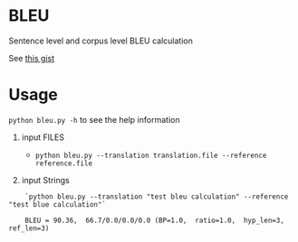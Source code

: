 # BLEU

Sentence level and corpus level BLEU calculation

See [this gist](https://gist.github.com/alvations/838cb021712ad66e7768)

# Usage

`python bleu.py -h` to see the help information

1. input FILES
    * `python bleu.py --translation translation.file --reference reference.file`

2. input Strings
```
    `python bleu.py --translation "test bleu calculation" --reference "test blue calculation"`
    
    BLEU = 90.36,  66.7/0.0/0.0/0.0 (BP=1.0,  ratio=1.0,  hyp_len=3,  ref_len=3)
```
